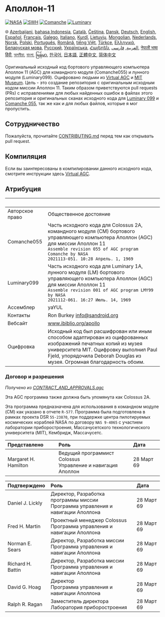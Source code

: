 # Аполлон-11

[![NASA][1]][2]
[![SWH]][SWH_URL]
[![Comanche]][ComancheMilestone]
[![Luminary]][LuminaryMilestone]

🌐
[Azerbaijani][AZ],
[bahasa Indonesia][ID],
[Català][CA],
[Čeština][CZ],
[Dansk][DA],
[Deutsch][DE],
[English][EN],
[Español][ES],
[Français][FR],
[Galego][GL],
[Italiano][IT],
[Kurdî][KU],
[Lietuvių][LT],
[Mongolian][MN],
[Nederlands][NL],
[Norsk][NO],
[Polski][PL],
[Português][PT_BR],
[Română][RO],
[tiếng Việt][VI],
[Türkçe][TR],
[Ελληνικά][GR],
[Беларуская мова][BE],
[Русский][RU],
[Українська][UK],
[Հայերեն][AM],
[العربية][AR],
[فارسی][FA],
[नेपाली भाषा][NE]
[हिंदी][HI_IN],
[অসমীয়া][AS_IN],
[বাংলা][BD_BN],
[မြန်မာ][MM],
[한국어][KO_KR],
[日本語][JA],
[正體中文][ZH_TW],
[简体中文][ZH_CN]

[AR]:README.ar.md
[AS_IN]:README.as_in.md
[AZ]:README.az.md
[BD_BN]:README.bd_bn.md
[BE]:README.be.md
[CA]:README.ca.md
[CZ]:README.cz.md
[DA]:README.da.md
[DE]:README.de.md
[EN]:../README.md
[ES]:README.es.md
[FA]:README.fa.md
[FR]:README.fr.md
[GL]:README.gl.md
[GR]:README.gr.md
[HI_IN]:README.hi_in.md
[ID]:README.id.md
[IT]:README.it.md
[JA]:README.ja.md
[KO_KR]:README.ko_kr.md
[KU]:README.ku.md
[LT]:README.lt.md
[MM]:README.mm.md
[MN]:README.mn.md
[NE]:README.ne.md
[NL]:README.nl.md
[NO]:README.no.md
[PL]:README.pl.md
[PT_BR]:README.pt_br.md
[RO]:README.ro.md
[RU]:README.ru.md
[TR]:README.tr.md
[UK]:README.uk.md
[AM]:README.am.md
[VI]:README.vi.md
[ZH_CN]:README.zh_cn.md
[ZH_TW]:README.zh_tw.md


Оригинальный исходный код бортового управляющего компьютера Аполлон 11 (AGC) для командного модуля (Comanche055) и лунного модуля (Luminary099). Оцифровано людьми из [Virtual AGC][3] и [MIT Museum][4]. Цель - это создание репозитория с оригинальным исходным кодом миссии Аполлон 11. Таким образом приветствуются pull requests (PRs) с исправлениями для любых найденных ошибок в файлах этого репозитория и оригинальных сканах исходного кода для [Luminary 099][5] и [Comanche 055][6], так же как и для любых файлов, которые я мог пропустить.

## Сотрудничество

Пожалуйста, прочитайте [CONTRIBUTING.md][7] перед тем как открывать pull request.

## Компиляция

Если вы заинтересованы в компилировании данного исходного кода, смотрите инструкции здесь [Virtual AGC][8].

## Атрибуция

&nbsp;          | &nbsp;
:-------------- | :-----
Авторское право | Общественное достояние
Comanche055     | Часть исходного кода для Colossus 2A, командного модуля (CM) бортового управляющего компьютера Аполлон (AGC) для миссии Аполлон 11<br>`Assemble revision 055 of AGC program Comanche by NASA`<br>`2021113-051. 10:28 Апрель. 1, 1969`
Luminary099     | Часть исходного кода для Luminary 1A, лунного модуля (LM) бортового управляющего компьютера Аполлон (AGC) для миссии Аполлон 11<br>`Assemble revision 001 of AGC program LMY99 by NASA`<br>`2021112-061. 16:27 Июль. 14, 1969`
Ассемблер       | yaYUL
Контакты        | Ron Burkey <info@sandroid.org>
Вебсайт         | www.ibiblio.org/apollo
Оцифровка       | Исходный код был расшифрован или иным способом адаптирован из оцифрованных изображений печатных копий из музея университета MIT. Оцифровку выполнил Paul Fjeld, упорядочила Deborah Douglas из музея. Огромная благодарность обоим.

### Договор и разрешения

*Получено из [CONTRACT_AND_APPROVALS.agc]*

Эта AGC программа также должна быть упомянута как Colossus 2A.

Эта программа предназначена для использования в командном модуле (CM) как указано в отчете `R-577`. Программа была подготовлена в рамках проекта DSR `55-23870`, при поддержке центра пилотируемых космических кораблей NASA по договору `NAS 9-4065` с участием лаборатории приборостроения, Массачусетского технологического университета (MIT), Кембридж, Массачусетс.

Представлено         | Роль | Дата
:------------------- | :--- | :---
Margaret H. Hamilton | Ведущий программист Colossus<br>Управление и навигация Аполлон | 28 Март 69

Подтверждено      | Роль | Дата
:---------------- | :--- | :---
Daniel J. Lickly  | Директор, Разработка программы миссии<br>Программа управления и навигации Аполлона | 28 Март 69
Fred H. Martin    | Проектный менеджер Colossus<br>Программа управления и навигации Аполлона | 28 Март 69
Norman E. Sears   | Директор, Разработка миссии<br>Программа управления и навигации Аполлона | 28 Март 69
Richard H. Battin | Директор, Разработка миссии<br>Программа управления и навигации Аполлона | 28 Март 69
David G. Hoag     | Директор<br>Программа управления и навигации Аполлона | 28 Март 69
Ralph R. Ragan    | Заместитель директора<br>Лаборатория приборостроения| 28 Март 69

[CONTRACT_AND_APPROVALS.agc]:https://github.com/chrislgarry/Apollo-11/blob/master/Comanche055/CONTRACT_AND_APPROVALS.agc
[1]:https://flat.badgen.net/badge/NASA/Mission%20Overview/0B3D91
[2]:https://www.nasa.gov/mission_pages/apollo/missions/apollo11.html
[3]:http://www.ibiblio.org/apollo/
[4]:http://web.mit.edu/museum/
[5]:http://www.ibiblio.org/apollo/ScansForConversion/Luminary099/
[6]:http://www.ibiblio.org/apollo/ScansForConversion/Comanche055/
[7]:https://github.com/chrislgarry/Apollo-11/blob/master/CONTRIBUTING.md
[8]:https://github.com/rburkey2005/virtualagc
[SWH]:https://flat.badgen.net/badge/Software%20Heritage/Archive/0B3D91
[SWH_URL]:https://archive.softwareheritage.org/browse/origin/https://github.com/chrislgarry/Apollo-11/
[Comanche]:https://flat.badgen.net/github/milestones/chrislgarry/Apollo-11/1
[ComancheMilestone]:https://github.com/chrislgarry/Apollo-11/milestone/1
[Luminary]:https://flat.badgen.net/github/milestones/chrislgarry/Apollo-11/2
[LuminaryMilestone]:https://github.com/chrislgarry/Apollo-11/milestone/2
